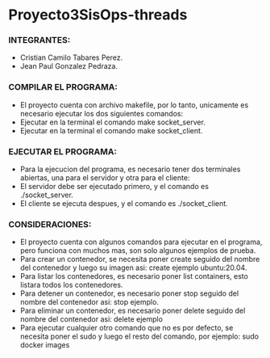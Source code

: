 # Proyecto3SisOps-threads

### INTEGRANTES:
  * Cristian Camilo Tabares Perez.
  * Jean Paul Gonzalez Pedraza.

### COMPILAR EL PROGRAMA:
  * El proyecto cuenta con archivo makefile, por lo tanto, unicamente es necesario ejecutar los dos siguientes comandos:
  * Ejecutar en la terminal el comando make socket_server.
  * Ejecutar en la terminal el comando make socket_client.

### EJECUTAR EL PROGRAMA:
  * Para la ejecucion del programa, es necesario tener dos terminales abiertas, una para el servidor y otra para el cliente:
  * El servidor debe ser ejecutado primero, y el comando es ./socket_server.
  * El cliente se ejecuta despues, y el comando es ./socket_client.

### CONSIDERACIONES:
  * El proyecto cuenta con algunos comandos para ejecutar en el programa, pero funciona con muchos mas, son solo algunos ejemplos de prueba.
  * Para crear un contenedor, se necesita poner create seguido del nombre del contenedor y luego su imagen asi: create ejemplo ubuntu:20.04.
  * Para listar los contenedores, es necesario poner list containers, esto listara todos los contenedores.
  * Para detener un contenedor, es necesario poner stop seguido del nombre del contenedor asi: stop ejemplo.
  * Para eliminar un contenedor, es necesario poner delete seguido del nombre del contenedor asi: delete ejemplo
  * Para ejecutar cualquier otro comando que no es por defecto, se necesita poner el sudo y luego el resto del comando, por ejemplo: sudo docker images
